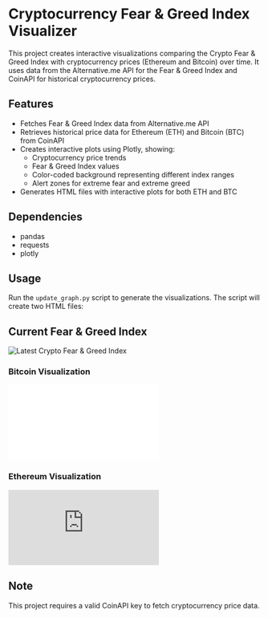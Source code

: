 # Cryptocurrency Fear & Greed Index Visualizer

This project creates interactive visualizations comparing the Crypto Fear & Greed Index with cryptocurrency prices (Ethereum and Bitcoin) over time. It uses data from the Alternative.me API for the Fear & Greed Index and CoinAPI for historical cryptocurrency prices.

## Features

- Fetches Fear & Greed Index data from Alternative.me API
- Retrieves historical price data for Ethereum (ETH) and Bitcoin (BTC) from CoinAPI
- Creates interactive plots using Plotly, showing:
  - Cryptocurrency price trends
  - Fear & Greed Index values
  - Color-coded background representing different index ranges
  - Alert zones for extreme fear and extreme greed
- Generates HTML files with interactive plots for both ETH and BTC

## Dependencies

- pandas
- requests
- plotly

## Usage

Run the `update_graph.py` script to generate the visualizations. The script will create two HTML files:

## Current Fear & Greed Index

<img src="https://alternative.me/crypto/fear-and-greed-index.png" alt="Latest Crypto Fear & Greed Index" />

### Bitcoin Visualization
![Bitcoin Visualization](interactive_plot_bitcoin.html)

### Ethereum Visualization
![Ethereum Visualization](https://yangforbig.github.io/Crypto-Fear-Greed-Index-Graph/interactive_plot_eth.html)




## Note

This project requires a valid CoinAPI key to fetch cryptocurrency price data.
